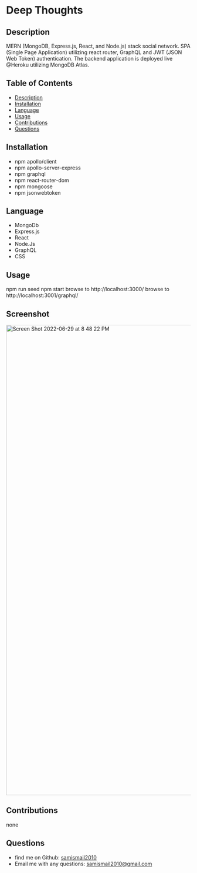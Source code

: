 # Deep Thoughts


  ## Description
MERN (MongoDB, Express.js, React, and Node.js) stack social network. SPA (Single Page Application) utilizing react router, GraphQL and JWT (JSON Web Token) authentication. The backend application is deployed live @Heroku utilizing MongoDB Atlas.

## Table of Contents

* [Description](#description)
* [Installation](#installation)
* [Language](#language)
* [Usage](#usage)
* [Contributions](#contributions)
* [Questions](#questions)

## Installation
* npm apollo/client
* npm apollo-server-express
* npm graphql
* npm react-router-dom
* npm mongoose
* npm jsonwebtoken

## Language
* MongoDb
* Express.js
* React
* Node.Js
* GraphQL
* CSS

## Usage
npm run seed
npm start
browse to http://localhost:3000/
browse to http://localhost:3001/graphql/

## Screenshot
<img width="1279" alt="Screen Shot 2022-06-29 at 8 48 22 PM" src="https://user-images.githubusercontent.com/88996409/184153925-0b7cbf21-4483-4994-8cb6-cb0b39443f55.png">

## Contributions
none

## Questions
* find me on Github: [samismail2010](https://github.com/samismail2010)
* Email me with any questions: [samismail2010@gmail.com](mailto:samismail2010@gmail.com)


